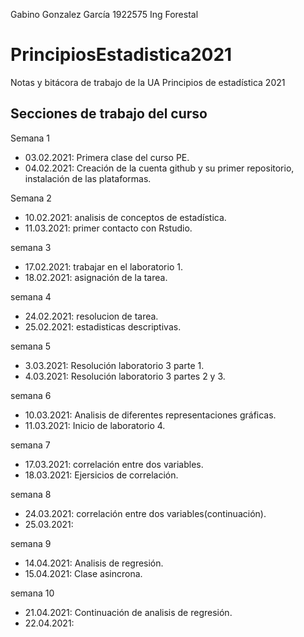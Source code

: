 Gabino Gonzalez García
1922575
Ing Forestal

# PrincipiosEstadistica2021
Notas y bitácora de trabajo de la UA Principios de estadística 2021


## Secciones de trabajo del curso

Semana 1
+ 03.02.2021: Primera clase del curso PE.
+ 04.02.2021: Creación de la cuenta github y su primer repositorio, instalación de las plataformas.

Semana 2
+ 10.02.2021: analisis de conceptos de estadística.
+ 11.03.2021: primer contacto con Rstudio.

semana 3
+ 17.02.2021: trabajar en el laboratorio 1.
+ 18.02.2021: asignación de la tarea. 

semana 4
+ 24.02.2021: resolucion de tarea.
+ 25.02.2021: estadisticas descriptivas.

semana 5
+ 3.03.2021: Resolución laboratorio 3 parte 1.
+ 4.03.2021: Resolución laboratorio 3 partes 2 y 3.

semana 6
+ 10.03.2021: Analisis de diferentes representaciones gráficas.
+ 11.03.2021: Inicio de laboratorio 4.

semana 7
+ 17.03.2021: correlación entre dos variables.
+ 18.03.2021: Ejersicios de correlación.

semana 8
+ 24.03.2021: correlación entre dos variables(continuación).
+ 25.03.2021:

semana 9
+ 14.04.2021: Analisis de regresión.
+ 15.04.2021: Clase asincrona.

semana 10
+ 21.04.2021: Continuación de analisis de regresión.
+ 22.04.2021:
